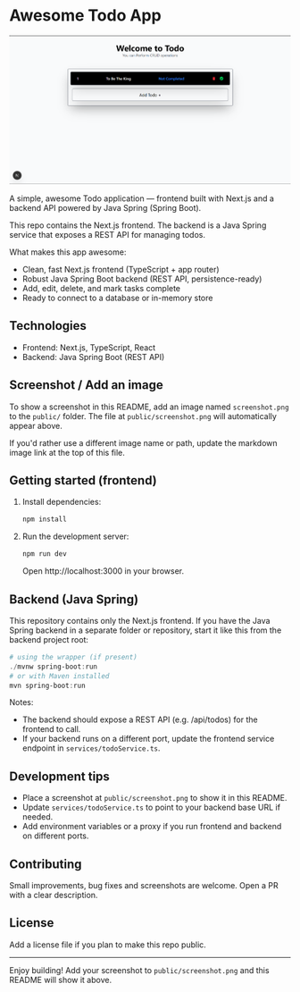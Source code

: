 # Awesome Todo App

<!-- Image placeholder: add your screenshot to `public/screenshot.png` to show it here -->
![App screenshot](live.png)

A simple, awesome Todo application — frontend built with Next.js and a backend API powered by Java Spring (Spring Boot).

This repo contains the Next.js frontend. The backend is a Java Spring service that exposes a REST API for managing todos.

What makes this app awesome:

- Clean, fast Next.js frontend (TypeScript + app router)
- Robust Java Spring Boot backend (REST API, persistence-ready)
- Add, edit, delete, and mark tasks complete
- Ready to connect to a database or in-memory store

## Technologies

- Frontend: Next.js, TypeScript, React
- Backend: Java Spring Boot (REST API)

## Screenshot / Add an image

To show a screenshot in this README, add an image named `screenshot.png` to the `public/` folder. The file at `public/screenshot.png` will automatically appear above.

If you'd rather use a different image name or path, update the markdown image link at the top of this file.

## Getting started (frontend)

1. Install dependencies:

   ```powershell
   npm install
   ```

2. Run the development server:

   ```powershell
   npm run dev
   ```

   Open http://localhost:3000 in your browser.

## Backend (Java Spring)

This repository contains only the Next.js frontend. If you have the Java Spring backend in a separate folder or repository, start it like this from the backend project root:

```powershell
# using the wrapper (if present)
./mvnw spring-boot:run
# or with Maven installed
mvn spring-boot:run
```

Notes:

- The backend should expose a REST API (e.g. /api/todos) for the frontend to call.
- If your backend runs on a different port, update the frontend service endpoint in `services/todoService.ts`.

## Development tips

- Place a screenshot at `public/screenshot.png` to show it in this README.
- Update `services/todoService.ts` to point to your backend base URL if needed.
- Add environment variables or a proxy if you run frontend and backend on different ports.

## Contributing

Small improvements, bug fixes and screenshots are welcome. Open a PR with a clear description.

## License

Add a license file if you plan to make this repo public.

---

Enjoy building! Add your screenshot to `public/screenshot.png` and this README will show it above.
